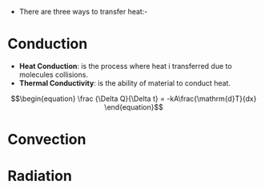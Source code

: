 - There are three ways to transfer heat:-
# Conduction

- **Heat Conduction**: is the process where heat i transferred due to molecules collisions.
- **Thermal Conductivity**: is the ability of material to conduct heat.

$$\begin{equation}
\frac {\Delta Q}{\Delta t} = -kA\frac{\mathrm{d}T}{dx}
\end{equation}$$
# Convection
# Radiation
	